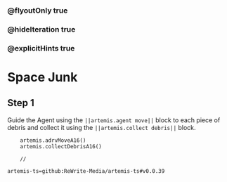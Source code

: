 ### @flyoutOnly true
### @hideIteration true
### @explicitHints true

# Space Junk

## Step 1
Guide the Agent using the ``||artemis.agent move||`` block to each piece of debris and collect it using the ``||artemis.collect debris||`` block.

```ghost
    artemis.adrvMoveA16()
    artemis.collectDebrisA16()
```
```template
    //
```

```package
artemis-ts=github:ReWrite-Media/artemis-ts#v0.0.39
```